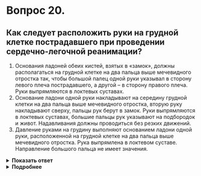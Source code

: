 # Вопрос 20.

## Как следует расположить руки на грудной клетке пострадавшего при проведении сердечно-легочной реанимации?

1. Основания ладоней обеих кистей, взятых в «замок», должны располагаться на грудной клетке на два пальца выше мечевидного отростка так, чтобы большой палец одной руки указывал в сторону левого плеча пострадавшего, а другой – в сторону правого плеча. Руки выпрямляются в локтевых суставах.
2. Основание ладони одной руки накладывают на середину грудной клетки на два пальца выше мечевидного отростка, вторую руку накладывают сверху, пальцы рук берут в замок. Руки выпрямляются в локтевых суставах, большие пальцы рук указывают на подбородок и живот. Надавливания должны проводиться без резких движений.
3. Давление руками на грудину выполняют основанием ладони одной руки, расположенной на грудной клетке на два пальца выше мечевидного отростка. Рука выпрямлена в локтевом суставе. Направление большого пальца не имеет значения.

<details>
<summary><b>Показать ответ</b></summary>
Правильный ответ: 2
</details>
<details>
<summary><b>Подробнее</b></summary>
Обращаем внимание, что в правильном ответе последнее действие руками - «надавливания должны проводиться без резких движений».
</details>